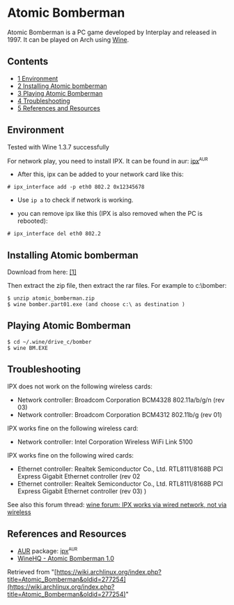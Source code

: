 # Atomic Bomberman

Atomic Bomberman is a PC game developed by Interplay and released in 1997\. It can be played on Arch using [Wine](/index.php/Wine "Wine").

## Contents

*   [1 Environment](#Environment)
*   [2 Installing Atomic bomberman](#Installing_Atomic_bomberman)
*   [3 Playing Atomic Bomberman](#Playing_Atomic_Bomberman)
*   [4 Troubleshooting](#Troubleshooting)
*   [5 References and Resources](#References_and_Resources)

## Environment

Tested with Wine 1.3.7 successfully

For network play, you need to install IPX. It can be found in aur: [ipx](https://aur.archlinux.org/packages/ipx/)<sup><small>AUR</small></sup>

*   After this, ipx can be added to your network card like this:

```
# ipx_interface add -p eth0 802.2 0x12345678

```

*   Use `ip a` to check if network is working.

*   you can remove ipx like this (IPX is also removed when the PC is rebooted):

```
# ipx_interface del eth0 802.2

```

## Installing Atomic bomberman

Download from here: [[1]](http://www.dosgamesonline.com/index/game/650/Atomic_Bomberman.html)

Then extract the zip file, then extract the rar files. For example to c:\bomber:

```
$ unzip atomic_bomberman.zip 
$ wine bomber.part01.exe (and choose c:\ as destination )

```

## Playing Atomic Bomberman

```
$ cd ~/.wine/drive_c/bomber
$ wine BM.EXE

```

## Troubleshooting

IPX does not work on the following wireless cards:

*   Network controller: Broadcom Corporation BCM4328 802.11a/b/g/n (rev 03)
*   Network controller: Broadcom Corporation BCM4312 802.11b/g (rev 01)

IPX works fine on the following wireless card:

*   Network controller: Intel Corporation Wireless WiFi Link 5100

IPX works fine on the following wired cards:

*   Ethernet controller: Realtek Semiconductor Co., Ltd. RTL8111/8168B PCI Express Gigabit Ethernet controller (rev 02
*   Ethernet controller: Realtek Semiconductor Co., Ltd. RTL8111/8168B PCI Express Gigabit Ethernet controller (rev 03) )

See also this forum thread: [wine forum: IPX works via wired network, not via wireless](http://forum.winehq.org/viewtopic.php?t=10313)

## References and Resources

*   [AUR](/index.php/AUR "AUR") package: [ipx](https://aur.archlinux.org/packages/ipx/)<sup><small>AUR</small></sup>
*   [WineHQ - Atomic Bomberman 1.0](http://appdb.winehq.org/objectManager.php?sClass=version&iId=4774&iTestingId=9967)

Retrieved from "[https://wiki.archlinux.org/index.php?title=Atomic_Bomberman&oldid=277254](https://wiki.archlinux.org/index.php?title=Atomic_Bomberman&oldid=277254)"